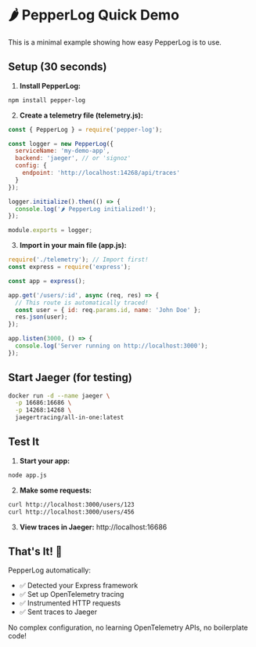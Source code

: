 # 🌶️ PepperLog Quick Demo

This is a minimal example showing how easy PepperLog is to use.

## Setup (30 seconds)

1. **Install PepperLog:**
```bash
npm install pepper-log
```

2. **Create a telemetry file (telemetry.js):**
```javascript
const { PepperLog } = require('pepper-log');

const logger = new PepperLog({
  serviceName: 'my-demo-app',
  backend: 'jaeger', // or 'signoz'
  config: {
    endpoint: 'http://localhost:14268/api/traces'
  }
});

logger.initialize().then(() => {
  console.log('🌶️ PepperLog initialized!');
});

module.exports = logger;
```

3. **Import in your main file (app.js):**
```javascript
require('./telemetry'); // Import first!
const express = require('express');

const app = express();

app.get('/users/:id', async (req, res) => {
  // This route is automatically traced!
  const user = { id: req.params.id, name: 'John Doe' };
  res.json(user);
});

app.listen(3000, () => {
  console.log('Server running on http://localhost:3000');
});
```

## Start Jaeger (for testing)

```bash
docker run -d --name jaeger \
  -p 16686:16686 \
  -p 14268:14268 \
  jaegertracing/all-in-one:latest
```

## Test It

1. **Start your app:**
```bash
node app.js
```

2. **Make some requests:**
```bash
curl http://localhost:3000/users/123
curl http://localhost:3000/users/456
```

3. **View traces in Jaeger:** http://localhost:16686

## That's It! 🎉

PepperLog automatically:
- ✅ Detected your Express framework
- ✅ Set up OpenTelemetry tracing
- ✅ Instrumented HTTP requests
- ✅ Sent traces to Jaeger

No complex configuration, no learning OpenTelemetry APIs, no boilerplate code!